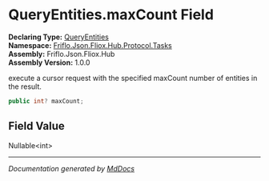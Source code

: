 ﻿<!--  
  <auto-generated>   
    The contents of this file were generated by a tool.  
    Changes to this file may be list if the file is regenerated  
  </auto-generated>   
-->

# QueryEntities.maxCount Field

**Declaring Type:** [QueryEntities](../index.md)  
**Namespace:** [Friflo.Json.Fliox.Hub.Protocol.Tasks](../../index.md)  
**Assembly:** Friflo.Json.Fliox.Hub  
**Assembly Version:** 1.0.0

execute a cursor request with the specified maxCount number of entities in the result.

```csharp
public int? maxCount;
```

## Field Value

Nullable\<int\>

___

*Documentation generated by [MdDocs](https://github.com/ap0llo/mddocs)*
